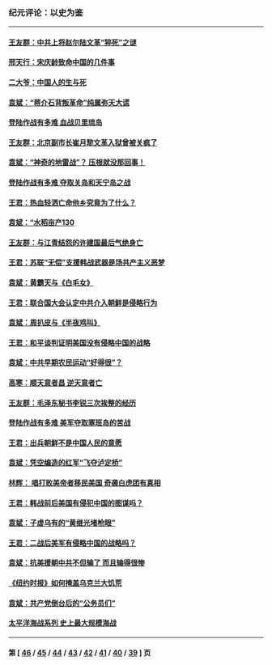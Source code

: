 ### 纪元评论：以史为鉴
---
#### [王友群：中共上将赵尔陆文革“猝死”之谜](../../pages/nsc1028/n12566737.md) 
#### [邢天行：宋庆龄致命中国的几件事](../../pages/nsc1028/n12560920.md) 
#### [二大爷：中国人的生与死](../../pages/nsc1028/n12560442.md) 
#### [袁斌：“蒋介石背叛革命”纯属弥天大谎](../../pages/nsc1028/n12560012.md) 
#### [登陆作战有多难 血战贝里琉岛](../../pages/nsc1028/n12548429.md) 
#### [王友群：北京副市长崔月犂文革入狱曾被关疯了](../../pages/nsc1028/n12549716.md) 
#### [袁斌：“神奇的地雷战”？ 压根就没那回事！](../../pages/nsc1028/n12543233.md) 
#### [登陆作战有多难 夺取关岛和天宁岛之战](../../pages/nsc1028/n12531356.md) 
#### [王君：热血轻洒亡命他乡究竟为了什么？](../../pages/nsc1028/n12533175.md) 
#### [袁斌：“水稻亩产130](../../pages/nsc1028/n12531179.md) 
#### [王友群：与江青结怨的许建国最后气绝身亡](../../pages/nsc1028/n12531043.md) 
#### [王君：苏联“无偿”支援韩战武器是场共产主义恶梦](../../pages/nsc1028/n12529816.md) 
#### [袁斌：黄霸天与《白毛女》](../../pages/nsc1028/n12526408.md) 
#### [王君：联合国大会认定中共介入朝鲜是侵略行为](../../pages/nsc1028/n12526384.md) 
#### [袁斌：周扒皮与《半夜鸡叫》](../../pages/nsc1028/n12522846.md) 
#### [王君：和平谈判证明美国没有侵略中国的战略](../../pages/nsc1028/n12521559.md) 
#### [袁斌：中共早期农民运动“好得很”？](../../pages/nsc1028/n12521064.md) 
#### [高寒：顺天意者昌 逆天意者亡](../../pages/nsc1028/n12520725.md) 
#### [王友群：毛泽东秘书李锐三次挨整的经历](../../pages/nsc1028/n12518228.md) 
#### [登陆作战有多难 美军夺取塞班岛的苦战](../../pages/nsc1028/n12516400.md) 
#### [王君：出兵朝鲜不是中国人民的意愿](../../pages/nsc1028/n12518019.md) 
#### [袁斌：凭空编造的红军“飞夺泸定桥”](../../pages/nsc1028/n12516699.md) 
#### [林辉： 唱打败美帝者移民美国 奇袭白虎团有真相](../../pages/nsc1028/n12516533.md) 
#### [王君：韩战前后美国有侵犯中国的图谋吗？](../../pages/nsc1028/n12516352.md) 
#### [袁斌：子虚乌有的“黄继光堵枪眼”](../../pages/nsc1028/n12509050.md) 
#### [王君：二战后美军有侵略中国的战略吗？](../../pages/nsc1028/n12508055.md) 
#### [袁斌：抗美援朝中共不但输了 而且输得很惨](../../pages/nsc1028/n12506994.md) 
#### [《纽约时报》如何掩盖乌克兰大饥荒](../../pages/nsc1028/n12504543.md) 
#### [袁斌：共产党倒台后的“公务员们”](../../pages/nsc1028/n12504522.md) 
#### [太平洋海战系列 史上最大规模海战](../../pages/nsc1028/n12498278.md) 

---
#### 第 [ [46](./46.md) / [45](./45.md) / [44](./44.md) / [43](./43.md) / [42](./42.md) / [41](./41.md) / [40](./40.md) / [39](./39.md) ] 页
